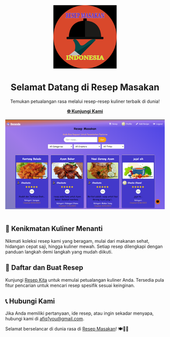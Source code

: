 <div align="center">
    <img src="src/assets/logo512.png" alt="Logo Resep Kita" width="200">
    <h1>Selamat Datang di Resep Masakan</h1>
    <p>Temukan petualangan rasa melalui resep-resep kuliner terbaik di dunia!</p>
    <a href="https://cheskoweb.site"><strong>🌐 Kunjungi Kami</strong></a>
    <br>
    <br>
    <a href="https://cheskoweb.site">
        <img src="src/assets/resep1.png" alt="Tampilan Resep Masakan" width="800">
    </a>
    <br>
    <br>
</div>

## 🍔 Kenikmatan Kuliner Menanti

Nikmati koleksi resep kami yang beragam, mulai dari makanan sehat, hidangan cepat saji, hingga kuliner mewah. Setiap resep dilengkapi dengan panduan langkah demi langkah yang mudah diikuti.

## 🍴 Daftar dan Buat Resep 

Kunjungi [Resep Kita](https://cheskoweb.site) untuk memulai petualangan kuliner Anda. Tersedia pula fitur pencarian untuk mencari resep spesifik sesuai keinginan.
## 📞 Hubungi Kami

Jika Anda memiliki pertanyaan, ide resep, atau ingin sekadar menyapa, hubungi kami di [afiq1you@gmail.com](mailto:afiq1you@gmail.com).

Selamat berselancar di dunia rasa di [Resep Masakan](https://cheskoweb.site)! 🍽️👨‍🍳

